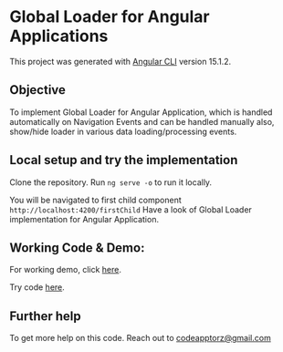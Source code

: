 # Global Loader for Angular Applications
This project was generated with [Angular CLI](https://github.com/angular/angular-cli) version 15.1.2.


## Objective
To implement Global Loader for Angular Application, which is handled automatically on Navigation Events and can be handled manually also, show/hide loader in various data loading/processing events.

## Local setup and try the implementation
Clone the repository. Run `ng serve -o` to run it locally.

You will be navigated to first child component `http://localhost:4200/firstChild`
Have a look of Global Loader implementation for Angular Application.


## Working Code & Demo:
For working demo, click [here](https://angular-global-loader.stackblitz.io).

Try code [here](https://stackblitz.com/edit/angular-global-loader?file=src%2Fapp%2Fshared%2Fcomponents%2Fapp-loader%2Fapp-loader.component.ts).


## Further help
To get more help on this code. Reach out to codeapptorz@gmail.com
